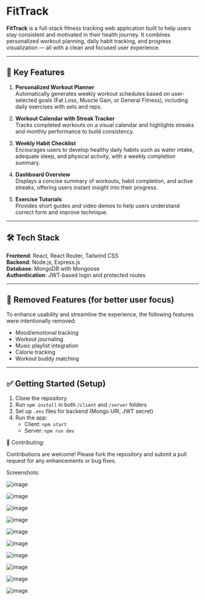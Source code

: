 # FitTrack

**FitTrack** is a full-stack fitness tracking web application built to help users stay consistent and motivated in their health journey. It combines personalized workout planning, daily habit tracking, and progress visualization — all with a clean and focused user experience.

---

## 🚀 Key Features

1. **Personalized Workout Planner**  
   Automatically generates weekly workout schedules based on user-selected goals (Fat Loss, Muscle Gain, or General Fitness), including daily exercises with sets and reps.

2. **Workout Calendar with Streak Tracker**  
   Tracks completed workouts on a visual calendar and highlights streaks and monthly performance to build consistency.

3. **Weekly Habit Checklist**  
   Encourages users to develop healthy daily habits such as water intake, adequate sleep, and physical activity, with a weekly completion summary.

4. **Dashboard Overview**  
   Displays a concise summary of workouts, habit completion, and active streaks, offering users instant insight into their progress.

5. **Exercise Tutorials**  
   Provides short guides and video demos to help users understand correct form and improve technique.

---

## 🛠️ Tech Stack

**Frontend**: React, React Router, Tailwind CSS  
**Backend**: Node.js, Express.js  
**Database**: MongoDB with Mongoose  
**Authentication**: JWT-based login and protected routes

---

## 🧩 Removed Features (for better user focus)

To enhance usability and streamline the experience, the following features were intentionally removed:
- Mood/emotional tracking
- Workout journaling
- Music playlist integration
- Calorie tracking
- Workout buddy matching

---

## ✅ Getting Started (Setup)

1. Clone the repository  
2. Run `npm install` in both `/client` and `/server` folders  
3. Set up `.env` files for backend (Mongo URI, JWT secret)  
4. Run the app:  
   - Client: `npm start`  
   - Server: `npm run dev` 

🤝 Contributing:

Contributions are welcome! Please fork the repository and submit a pull request for any enhancements or bug fixes.

Screenshots:

![image](https://github.com/user-attachments/assets/b121baaa-8a2b-4793-8175-4be7ccaf5f14)

![image](https://github.com/user-attachments/assets/0e8bfd61-cea8-4d09-bf06-5f7d73d1c982)

![image](https://github.com/user-attachments/assets/f4f168e1-15bc-43d3-a227-7e7db2468451)


![image](https://github.com/user-attachments/assets/42e1ebe7-5fb3-4d88-80be-27aaf26e3340)

![image](https://github.com/user-attachments/assets/2092a1d1-e7b5-41cf-8353-78fc48793a85)

![image](https://github.com/user-attachments/assets/4faa717e-b8dd-4a13-b40c-3f7bcdde4521)

![image](https://github.com/user-attachments/assets/34e85863-7f98-4cc2-9823-22f56680be06)

![image](https://github.com/user-attachments/assets/e7ce6765-e89c-4acf-86f6-0f6c30477188)

![image](https://github.com/user-attachments/assets/c8c086a2-24db-429d-92dd-eb1aff40e4eb)

![image](https://github.com/user-attachments/assets/ddb222fb-45ed-423c-8b3c-beb67479c0e2)
